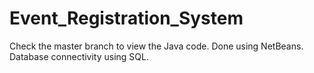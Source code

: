 # Event_Registration_System

Check the master branch to view the Java code.
Done using NetBeans.
Database connectivity using SQL.
